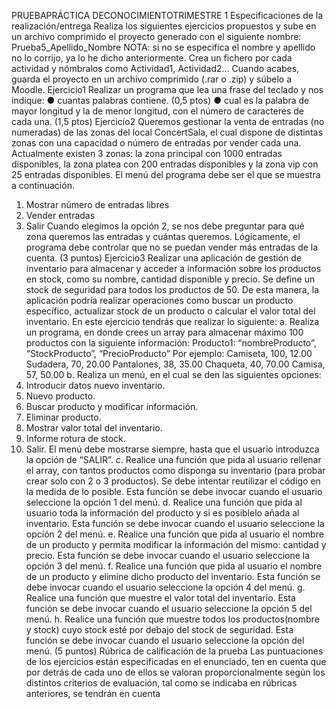 PRUEBAPRÁCTICA DECONOCIMIENTOTRIMESTRE 1
 Especificaciones de la realización/entrega
 Realiza los siguientes ejercicios propuestos y sube en un archivo comprimido el proyecto
 generado con el siguiente nombre: Prueba5_Apellido_Nombre
 NOTA: si no se especifica el nombre y apellido no lo corrijo, ya lo he dicho anteriormente.
 Crea un fichero por cada actividad y nómbralos como Actividad1, Actividad2...
 Cuando acabes, guarda el proyecto en un archivo comprimido (.rar o .zip) y súbelo a Moodle.
 Ejercicio1
 Realizar un programa que lea una frase del teclado y nos indique:
 ● cuantas palabras contiene. (0,5 ptos)
 ● cual es la palabra de mayor longitud y la de menor longitud, con el número de caracteres
 de cada una. (1,5 ptos)
 Ejercicio2
 Queremos gestionar la venta de entradas (no numeradas) de las zonas del local ConcertSala, el
 cual dispone de distintas zonas con una capacidad o número de entradas por vender cada una.
 Actualmente existen 3 zonas: la zona principal con 1000 entradas disponibles, la zona platea con
 200 entradas disponibles y la zona vip con 25 entradas disponibles.
 El menú del programa debe ser el que se muestra a continuación.
 1. Mostrar número de entradas libres
 2. Vender entradas
 3. Salir
 Cuando elegimos la opción 2, se nos debe preguntar para qué zona queremos las entradas y
 cuántas queremos. Lógicamente, el programa debe controlar que no se puedan vender más
 entradas de la cuenta.
 (3 puntos)
 Ejercicio3
 Realizar una aplicación de gestión de inventario para almacenar y acceder a información sobre los
 productos en stock, como su nombre, cantidad disponible y precio. Se define un stock de
 seguridad para todos los productos de 50. De esta manera, la aplicación podría realizar
 operaciones como buscar un producto específico, actualizar stock de un producto o calcular el
 valor total del inventario.
 En este ejercicio tendrás que realizar lo siguiente:
 a. Realiza un programa, en donde crees un array para almacenar máximo 100 productos con la
 siguiente información:
 Producto1: “nombreProducto”, “StockProducto”, “PrecioProducto”
Por ejemplo:
 Camiseta, 100, 12.00
 Sudadera, 70, 20.00
 Pantalones, 38, 35.00
 Chaqueta, 40, 70.00
 Camisa, 57, 50.00
 b. Realiza un menú, en el cual se den las siguientes opciones:
 1. Introducir datos nuevo inventario.
 2. Nuevo producto.
 3. Buscar producto y modificar información.
 4. Eliminar producto.
 5. Mostrar valor total del inventario.
 6. Informe rotura de stock.
 7. Salir.
 El menú debe mostrarse siempre, hasta que el usuario introduzca la opción de “SALIR”.
 c. Realice una función que pida al usuario rellenar el array, con tantos productos como disponga
 su inventario (para probar crear solo con 2 o 3 productos). Se debe intentar reutilizar el código en
 la medida de lo posible. Esta función se debe invocar cuando el usuario seleccione la opción 1 del
 menú.
 d. Realice una función que pida al usuario toda la información del producto y si es posiblelo añada
 al inventario. Esta función se debe invocar cuando el usuario seleccione la opción 2 del menú.
 e. Realice una función que pida al usuario el nombre de un producto y permita modificar la
 información del mismo: cantidad y precio. Esta función se debe invocar cuando el usuario
 seleccione la opción 3 del menú.
 f. Realice una función que pida al usuario el nombre de un producto y elimine dicho producto del
 inventario. Esta función se debe invocar cuando el usuario seleccione la opción 4 del menú.
 g. Realice una función que muestre el valor total del inventario. Esta función se debe invocar
 cuando el usuario seleccione la opción 5 del menú.
 h. Realice una función que muestre todos los productos(nombre y stock) cuyo stock esté por
 debajo del stock de seguridad. Esta función se debe invocar cuando el usuario seleccione la
 opción del menú.
 (5 puntos)
Rúbrica de calificación de la prueba
 Las puntuaciones de los ejercicios están especificadas en el enunciado, ten en cuenta que por
 detrás de cada uno de ellos se valoran proporcionalmente según los distintos criterios de
 evaluación, tal como se indicaba en rúbricas anteriores, se tendrán en cuenta 

